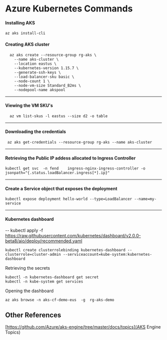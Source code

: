 # Azure Kubernetes Commands

#### Installing AKS 
```
az aks install-cli
```

#### Creating  AKS cluster
```
  az aks create --resource-group rg-aks \
    --name aks-cluster \
    --location eastus \
    --kubernetes-version 1.15.7 \
    --generate-ssh-keys \
    --load-balancer-sku basic \
    --node-count 1 \
    --node-vm-size Standard_B2ms \
    --nodepool-name akspool  
```

----

#### Viewing the VM SKU's

```
  az vm list-skus -l eastus --size d2 -o table
```

----

#### Downloading the credentials

```
 az aks get-credentials --resource-group rg-aks --name aks-cluster
```

----
#### Retrieving the Public IP addess allocated to Ingress Controller
 
```
kubectl get svc  -n fend    ingress-nginx-ingress-controller -o jsonpath="{.status.loadBalancer.ingress[*].ip}"
```
----
#### Create a Service object that exposes the deployment
```
kubectl expose deployment hello-world --type=LoadBalancer --name=my-service
```

----
#### Kubernetes dashboard
-- kubectl apply -f https://raw.githubusercontent.com/kubernetes/dashboard/v2.0.0-beta8/aio/deploy/recommended.yaml
```
kubectl create clusterrolebinding kubernetes-dashboard --clusterrole=cluster-admin --serviceaccount=kube-system:kubernetes-dashboard
```
Retrieving the secrets
```
kubectl -n kubernetes-dashboard get secret
kubectl -n kube-system get services
```
Opening the dashboard
```console
az aks browse -n aks-cf-demo-eus  -g  rg-aks-demo
```

## Other References
[https://github.com/Azure/aks-engine/tree/master/docs/topics](AKS Engine Topics)
